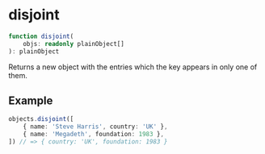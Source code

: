 # disjoint

```ts
function disjoint(
    objs: readonly plainObject[]
): plainObject
```

Returns a new object with the entries which the key appears in only one of them.

## Example

```ts
objects.disjoint([
    { name: 'Steve Harris', country: 'UK' },
    { name: 'Megadeth', foundation: 1983 },
]) // => { country: 'UK', foundation: 1983 }
```
